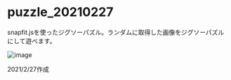 # puzzle_20210227

snapfit.jsを使ったジグソーパズル。ランダムに取得した画像をジグソーパズルにして遊べます。

![image](https://user-images.githubusercontent.com/79554085/112073953-7a7a2280-8bb8-11eb-92f9-6070a3a3869b.png)


2021/2/27作成
